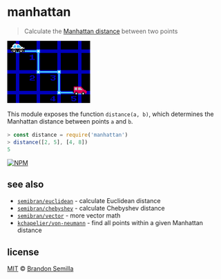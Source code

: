 # manhattan
> Calculate the [Manhattan distance](https://en.wikipedia.org/wiki/Manhattan_distance) between two points

![Manhattan distance](diagram.png "skrrt")

This module exposes the function `distance(a, b)`, which determines the Manhattan distance between points `a` and `b`.
```js
> const distance = require('manhattan')
> distance([2, 5], [4, 8])
5
```
[![NPM](https://nodei.co/npm/manhattan.png?mini)](https://www.npmjs.com/package/manhattan)

## see also
- [`semibran/euclidean`](https://github.com/semibran/euclidean) - calculate Euclidean distance
- [`semibran/chebyshev`](https://github.com/semibran/chebyshev) - calculate Chebyshev distance
- [`semibran/vector`](https://github.com/semibran/vector) - more vector math
- [`kchapelier/von-neumann`](https://github.com/kchapelier/von-neumann) - find all points within a given Manhattan distance

## license
[MIT](https://opensource.org/licenses/MIT) © [Brandon Semilla](https://git.io/semibran)
